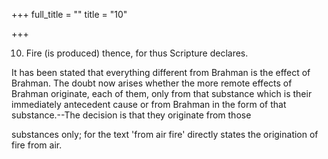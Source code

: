 +++
full_title = ""
title = "10"

+++


10. Fire (is produced) thence, for thus Scripture declares.

It has been stated that everything different from Brahman is the effect of Brahman. The doubt now arises whether the more remote effects of Brahman originate, each of them, only from that substance which is their immediately antecedent cause or from Brahman in the form of that substance.--The decision is that they originate from those

substances only; for the text 'from air fire' directly states the origination of fire from air.

